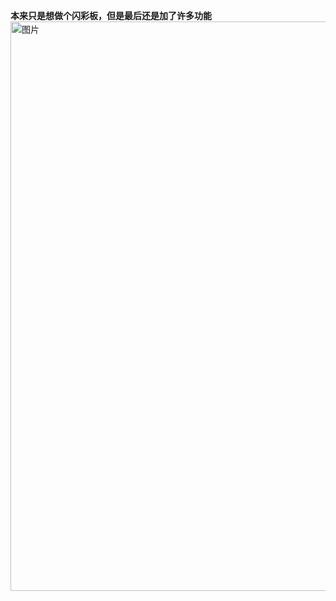 **本来只是想做个闪彩板，但是最后还是加了许多功能**
<img width="866" height="911" alt="图片" src="https://github.com/user-attachments/assets/d9d00e76-086d-447e-b063-45dbbaff3afb" />

